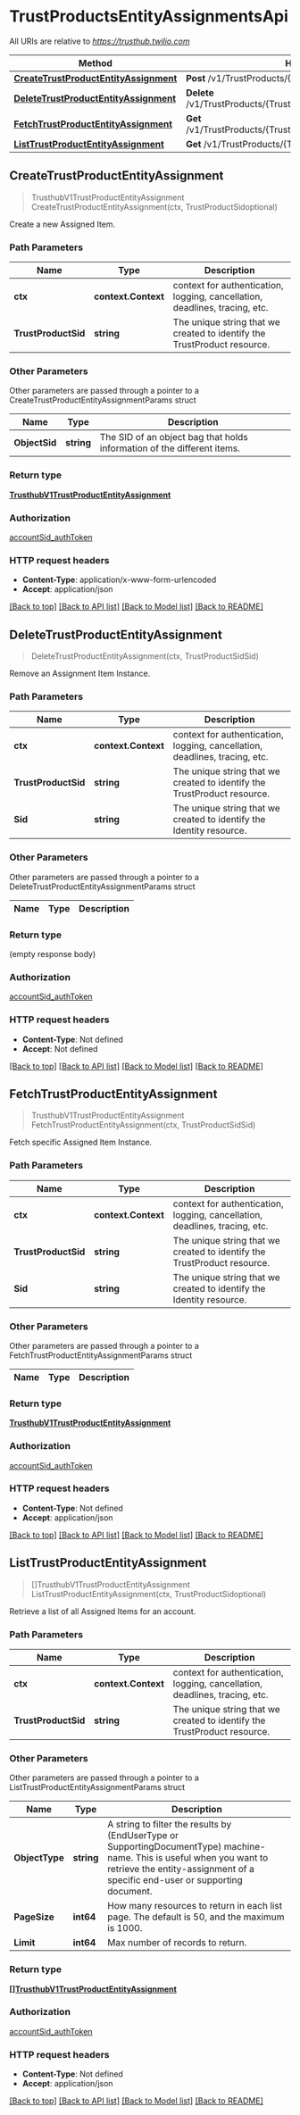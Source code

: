# TrustProductsEntityAssignmentsApi

All URIs are relative to *https://trusthub.twilio.com*

Method | HTTP request | Description
------------- | ------------- | -------------
[**CreateTrustProductEntityAssignment**](TrustProductsEntityAssignmentsApi.md#CreateTrustProductEntityAssignment) | **Post** /v1/TrustProducts/{TrustProductSid}/EntityAssignments | 
[**DeleteTrustProductEntityAssignment**](TrustProductsEntityAssignmentsApi.md#DeleteTrustProductEntityAssignment) | **Delete** /v1/TrustProducts/{TrustProductSid}/EntityAssignments/{Sid} | 
[**FetchTrustProductEntityAssignment**](TrustProductsEntityAssignmentsApi.md#FetchTrustProductEntityAssignment) | **Get** /v1/TrustProducts/{TrustProductSid}/EntityAssignments/{Sid} | 
[**ListTrustProductEntityAssignment**](TrustProductsEntityAssignmentsApi.md#ListTrustProductEntityAssignment) | **Get** /v1/TrustProducts/{TrustProductSid}/EntityAssignments | 



## CreateTrustProductEntityAssignment

> TrusthubV1TrustProductEntityAssignment CreateTrustProductEntityAssignment(ctx, TrustProductSidoptional)



Create a new Assigned Item.

### Path Parameters


Name | Type | Description
------------- | ------------- | -------------
**ctx** | **context.Context** | context for authentication, logging, cancellation, deadlines, tracing, etc.
**TrustProductSid** | **string** | The unique string that we created to identify the TrustProduct resource.

### Other Parameters

Other parameters are passed through a pointer to a CreateTrustProductEntityAssignmentParams struct


Name | Type | Description
------------- | ------------- | -------------
**ObjectSid** | **string** | The SID of an object bag that holds information of the different items.

### Return type

[**TrusthubV1TrustProductEntityAssignment**](TrusthubV1TrustProductEntityAssignment.md)

### Authorization

[accountSid_authToken](../README.md#accountSid_authToken)

### HTTP request headers

- **Content-Type**: application/x-www-form-urlencoded
- **Accept**: application/json

[[Back to top]](#) [[Back to API list]](../README.md#documentation-for-api-endpoints)
[[Back to Model list]](../README.md#documentation-for-models)
[[Back to README]](../README.md)


## DeleteTrustProductEntityAssignment

> DeleteTrustProductEntityAssignment(ctx, TrustProductSidSid)



Remove an Assignment Item Instance.

### Path Parameters


Name | Type | Description
------------- | ------------- | -------------
**ctx** | **context.Context** | context for authentication, logging, cancellation, deadlines, tracing, etc.
**TrustProductSid** | **string** | The unique string that we created to identify the TrustProduct resource.
**Sid** | **string** | The unique string that we created to identify the Identity resource.

### Other Parameters

Other parameters are passed through a pointer to a DeleteTrustProductEntityAssignmentParams struct


Name | Type | Description
------------- | ------------- | -------------

### Return type

 (empty response body)

### Authorization

[accountSid_authToken](../README.md#accountSid_authToken)

### HTTP request headers

- **Content-Type**: Not defined
- **Accept**: Not defined

[[Back to top]](#) [[Back to API list]](../README.md#documentation-for-api-endpoints)
[[Back to Model list]](../README.md#documentation-for-models)
[[Back to README]](../README.md)


## FetchTrustProductEntityAssignment

> TrusthubV1TrustProductEntityAssignment FetchTrustProductEntityAssignment(ctx, TrustProductSidSid)



Fetch specific Assigned Item Instance.

### Path Parameters


Name | Type | Description
------------- | ------------- | -------------
**ctx** | **context.Context** | context for authentication, logging, cancellation, deadlines, tracing, etc.
**TrustProductSid** | **string** | The unique string that we created to identify the TrustProduct resource.
**Sid** | **string** | The unique string that we created to identify the Identity resource.

### Other Parameters

Other parameters are passed through a pointer to a FetchTrustProductEntityAssignmentParams struct


Name | Type | Description
------------- | ------------- | -------------

### Return type

[**TrusthubV1TrustProductEntityAssignment**](TrusthubV1TrustProductEntityAssignment.md)

### Authorization

[accountSid_authToken](../README.md#accountSid_authToken)

### HTTP request headers

- **Content-Type**: Not defined
- **Accept**: application/json

[[Back to top]](#) [[Back to API list]](../README.md#documentation-for-api-endpoints)
[[Back to Model list]](../README.md#documentation-for-models)
[[Back to README]](../README.md)


## ListTrustProductEntityAssignment

> []TrusthubV1TrustProductEntityAssignment ListTrustProductEntityAssignment(ctx, TrustProductSidoptional)



Retrieve a list of all Assigned Items for an account.

### Path Parameters


Name | Type | Description
------------- | ------------- | -------------
**ctx** | **context.Context** | context for authentication, logging, cancellation, deadlines, tracing, etc.
**TrustProductSid** | **string** | The unique string that we created to identify the TrustProduct resource.

### Other Parameters

Other parameters are passed through a pointer to a ListTrustProductEntityAssignmentParams struct


Name | Type | Description
------------- | ------------- | -------------
**ObjectType** | **string** | A string to filter the results by (EndUserType or SupportingDocumentType) machine-name. This is useful when you want to retrieve the entity-assignment of a specific end-user or supporting document.
**PageSize** | **int64** | How many resources to return in each list page. The default is 50, and the maximum is 1000.
**Limit** | **int64** | Max number of records to return.

### Return type

[**[]TrusthubV1TrustProductEntityAssignment**](TrusthubV1TrustProductEntityAssignment.md)

### Authorization

[accountSid_authToken](../README.md#accountSid_authToken)

### HTTP request headers

- **Content-Type**: Not defined
- **Accept**: application/json

[[Back to top]](#) [[Back to API list]](../README.md#documentation-for-api-endpoints)
[[Back to Model list]](../README.md#documentation-for-models)
[[Back to README]](../README.md)

